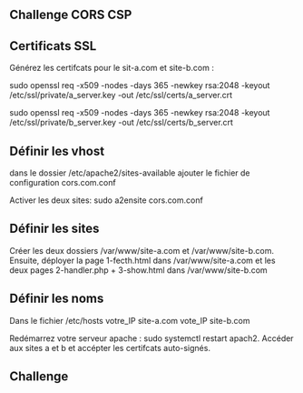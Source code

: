 ## Challenge CORS CSP

## Certificats SSL

Générez les certifcats pour le sit-a.com et site-b.com :

sudo openssl req -x509 -nodes -days 365 -newkey rsa:2048 -keyout /etc/ssl/private/a_server.key -out /etc/ssl/certs/a_server.crt

sudo openssl req -x509 -nodes -days 365 -newkey rsa:2048 -keyout /etc/ssl/private/b_server.key -out /etc/ssl/certs/b_server.crt

## Définir les vhost

dans le dossier /etc/apache2/sites-available ajouter le fichier de configuration cors.com.conf

Activer les deux sites: sudo a2ensite cors.com.conf


## Définir les sites

Créer les deux dossiers /var/www/site-a.com et /var/www/site-b.com. Ensuite, déployer la page 1-fecth.html dans /var/www/site-a.com et les deux pages 2-handler.php + 3-show.html dans /var/www/site-b.com

## Définir les noms

Dans le fichier /etc/hosts
votre_IP    site-a.com
vote_IP     site-b.com

Redémarrez votre serveur apache : sudo systemctl restart apach2. Accéder aux sites a et b et accépter les certifcats auto-signés.

## Challenge





